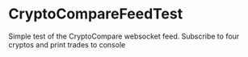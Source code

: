 # CryptoCompareFeedTest

Simple test of the CryptoCompare websocket feed. Subscribe to four cryptos and print trades to console
